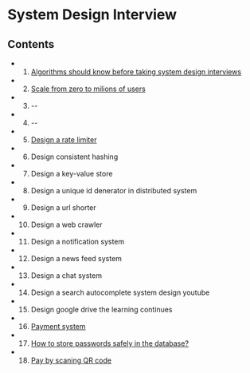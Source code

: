 # System Design Interview

## Contents
- 1. [Algorithms should know before taking system design interviews](./algorithms_for_sdi.md)
- 2. [Scale from zero to milions of users](./scale_0_1M_of_users.md)
- 3. --
- 4. --
- 5. [Design a rate limiter](./design_a_rate_limter.md)
- 6. Design consistent hashing
- 7. Design a key-value store
- 8. Design a unique id denerator in distributed system
- 9. Design a url shorter
- 10. Design a web crawler
- 11. Design a notification system
- 12. Design a news feed system
- 13. Design a chat system
- 14. Design a search autocomplete system design youtube
- 15. Design google drive the learning continues
- 16. [Payment system](./payment_system.md)
- 17. [How to store passwords safely in the database?](https://www.youtube.com/watch?v=zt8Cocdy15c)
- 18. [Pay by scaning QR code](./pay_by_scanig.md)